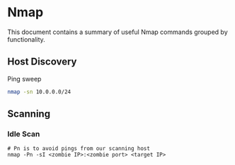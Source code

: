 # Nmap

This document contains a summary of useful Nmap commands grouped by functionality.

## Host Discovery

Ping sweep

```bash
nmap -sn 10.0.0.0/24
```

## Scanning 

### Idle Scan

```
# Pn is to avoid pings from our scanning host
nmap -Pn -sI <zombie IP>:<zombie port> <target IP>
```




